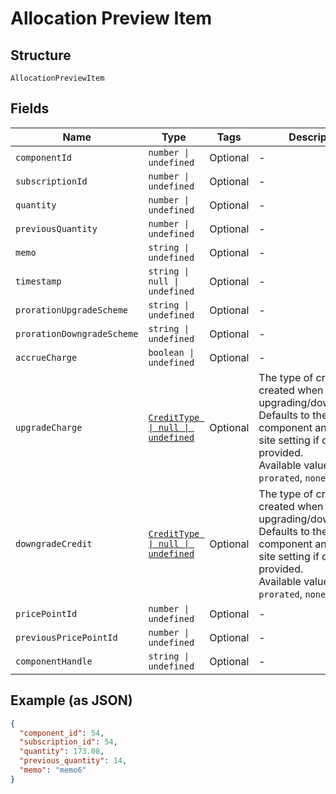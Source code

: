 
# Allocation Preview Item

## Structure

`AllocationPreviewItem`

## Fields

| Name | Type | Tags | Description |
|  --- | --- | --- | --- |
| `componentId` | `number \| undefined` | Optional | - |
| `subscriptionId` | `number \| undefined` | Optional | - |
| `quantity` | `number \| undefined` | Optional | - |
| `previousQuantity` | `number \| undefined` | Optional | - |
| `memo` | `string \| undefined` | Optional | - |
| `timestamp` | `string \| null \| undefined` | Optional | - |
| `prorationUpgradeScheme` | `string \| undefined` | Optional | - |
| `prorationDowngradeScheme` | `string \| undefined` | Optional | - |
| `accrueCharge` | `boolean \| undefined` | Optional | - |
| `upgradeCharge` | [`CreditType \| null \| undefined`](../../doc/models/credit-type.md) | Optional | The type of credit to be created when upgrading/downgrading. Defaults to the component and then site setting if one is not provided.<br>Available values: `full`, `prorated`, `none`. |
| `downgradeCredit` | [`CreditType \| null \| undefined`](../../doc/models/credit-type.md) | Optional | The type of credit to be created when upgrading/downgrading. Defaults to the component and then site setting if one is not provided.<br>Available values: `full`, `prorated`, `none`. |
| `pricePointId` | `number \| undefined` | Optional | - |
| `previousPricePointId` | `number \| undefined` | Optional | - |
| `componentHandle` | `string \| undefined` | Optional | - |

## Example (as JSON)

```json
{
  "component_id": 54,
  "subscription_id": 54,
  "quantity": 173.08,
  "previous_quantity": 14,
  "memo": "memo6"
}
```

